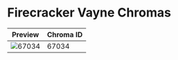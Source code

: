 # Firecracker Vayne Chromas

| Preview | Chroma ID |
|---------|-----------|
| ![67034](https://raw.communitydragon.org/latest/plugins/rcp-be-lol-game-data/global/default/v1/champion-chroma-images/67/67034.png) | 67034 |
